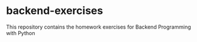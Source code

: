 # backend-exercises
This repository contains the homework exercises for Backend Programming with Python
